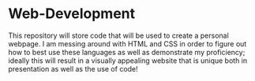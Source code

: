# Web-Development
This repository will store code that will be used to create a personal webpage. I am messing around with HTML and CSS in order to figure out how to best use these languages as well as demonstrate my proficiency; ideally this will result in a visually appealing website that is unique both in presentation as well as the use of code!
